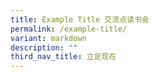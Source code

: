 ```yaml
---
title: Example Title 交流点读书会
permalink: /example-title/
variant: markdown
description: ""
third_nav_title: 立足现在
---
```

